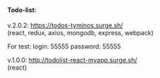#### Todo-list:  ####
v.2.0.2: https://todos-tyminos.surge.sh/  
(react, redux, axios, mongodb, express, webpack)

For test:
  login: 55555
  password: 55555

v.1.0.0: http://todolist-react-myapp.surge.sh/  
(react)
